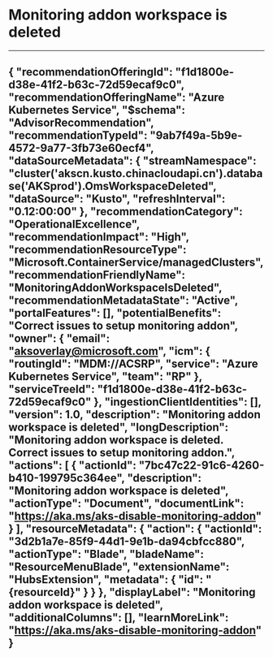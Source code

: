 <properties
    pageTitle="Monitoring addon workspace is deleted"
    description="Monitoring addon workspace is deleted"
    authors="JunSun17"
    ms.author="aksoverlay"
    articleId="5a213a41-f5b3-4a8b-ba36-560147f6bbf3_mooncake"
    selfHelpType="advisorRecommendationMetadata"
    cloudEnvironments="Mooncake"
    ownershipId="Compute_AzureKubernetesService"
/>

# Monitoring addon workspace is deleted
---
{
  "recommendationOfferingId": "f1d1800e-d38e-41f2-b63c-72d59ecaf9c0",
  "recommendationOfferingName": "Azure Kubernetes Service",
  "$schema": "AdvisorRecommendation",
  "recommendationTypeId": "9ab7f49a-5b9e-4572-9a77-3fb73e60ecf4",
  "dataSourceMetadata": {
    "streamNamespace": "cluster('akscn.kusto.chinacloudapi.cn').database('AKSprod').OmsWorkspaceDeleted",
    "dataSource": "Kusto",
    "refreshInterval": "0.12:00:00"
  },
  "recommendationCategory": "OperationalExcellence",
  "recommendationImpact": "High",
  "recommendationResourceType": "Microsoft.ContainerService/managedClusters",
  "recommendationFriendlyName": "MonitoringAddonWorkspaceIsDeleted",
  "recommendationMetadataState": "Active",
  "portalFeatures": [],
  "potentialBenefits": "Correct issues to setup monitoring addon",
  "owner": {
    "email": "aksoverlay@microsoft.com",
    "icm": {
      "routingId": "MDM://ACSRP",
      "service": "Azure Kubernetes Service",
      "team": "RP"
    },
    "serviceTreeId": "f1d1800e-d38e-41f2-b63c-72d59ecaf9c0"
  },
  "ingestionClientIdentities": [],
  "version": 1.0,
  "description": "Monitoring addon workspace is deleted",
  "longDescription": "Monitoring addon workspace is deleted. Correct issues to setup monitoring addon.",
  "actions": [
    {
      "actionId": "7bc47c22-91c6-4260-b410-199795c364ee",
      "description": "Monitoring addon workspace is deleted",
      "actionType": "Document",
      "documentLink": "https://aka.ms/aks-disable-monitoring-addon"
    }
  ],
  "resourceMetadata": {
    "action": {
    "actionId": "3d2b1a7e-85f9-44d1-9e1b-da94cbfcc880",
    "actionType": "Blade",
    "bladeName": "ResourceMenuBlade",
    "extensionName": "HubsExtension",
    "metadata": {
        "id": "{resourceId}"
      }
    }
  },
  "displayLabel": "Monitoring addon workspace is deleted",
  "additionalColumns": [],
  "learnMoreLink": "https://aka.ms/aks-disable-monitoring-addon"
}
---
